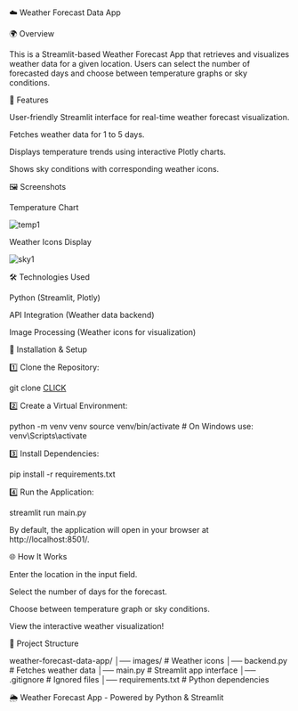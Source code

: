 ☁️ Weather Forecast Data App

🌍 Overview

This is a Streamlit-based Weather Forecast App that retrieves and visualizes weather data for a given location. Users can select the number of forecasted days and choose between temperature graphs or sky conditions.

📌 Features

User-friendly Streamlit interface for real-time weather forecast visualization.

Fetches weather data for 1 to 5 days.

Displays temperature trends using interactive Plotly charts.

Shows sky conditions with corresponding weather icons.

🖼️ Screenshots

Temperature Chart


![temp1](https://github.com/user-attachments/assets/fdb1e78b-0822-4805-9f4e-2f234dffdcdf)



Weather Icons Display

![sky1](https://github.com/user-attachments/assets/112d6281-c2fe-43cc-8ca2-5490eb5d7b4a)


🛠 Technologies Used

Python (Streamlit, Plotly)

API Integration (Weather data backend)

Image Processing (Weather icons for visualization)

🚀 Installation & Setup

1️⃣ Clone the Repository:

git clone [CLICK](https://github.com/PolytechnicCoder/weather-forecast-data-app/tree/master)


2️⃣ Create a Virtual Environment:

python -m venv venv
source venv/bin/activate  # On Windows use: venv\Scripts\activate

3️⃣ Install Dependencies:

pip install -r requirements.txt

4️⃣ Run the Application:

streamlit run main.py

By default, the application will open in your browser at http://localhost:8501/.

🌐 How It Works

Enter the location in the input field.

Select the number of days for the forecast.

Choose between temperature graph or sky conditions.

View the interactive weather visualization!

📂 Project Structure

weather-forecast-data-app/
│── images/            # Weather icons
│── backend.py         # Fetches weather data
│── main.py            # Streamlit app interface
│── .gitignore         # Ignored files
│── requirements.txt   # Python dependencies


🌦 Weather Forecast App - Powered by Python & Streamlit

